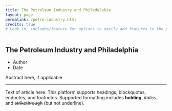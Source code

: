 ```yaml
---
title: The Petroleum Industry and Philadelphia
layout: page
permalink: /petro-industry.html
credits: true
# Look in _includes/feature for options to easily add features to the page
---
```


## The Petroleum Industry and Philadelphia
- Author
- Date

Abstract here, if applicable

---

Text of article here. This platform supports headings, blockquotes, endnotes, and footnotes.  Supported formatting includes **bolding**, _italics_, and ~~strikethrough~~ (but not underline).